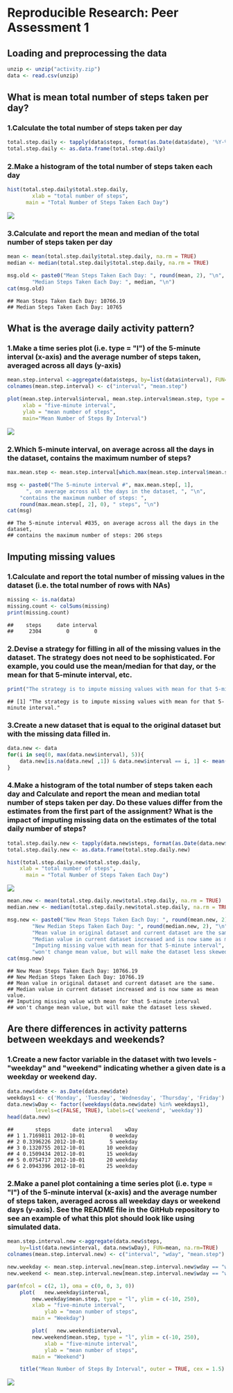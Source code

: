 # Reproducible Research: Peer Assessment 1


## Loading and preprocessing the data

```r
unzip <- unzip("activity.zip")
data <- read.csv(unzip)
```


## What is mean total number of steps taken per day?
### 1.Calculate the total number of steps taken per day

```r
total.step.daily <- tapply(data$steps, format(as.Date(data$date), '%Y-%m-%d'), sum)
total.step.daily <- as.data.frame(total.step.daily)         
```

### 2.Make a histogram of the total number of steps taken each day

```r
hist(total.step.daily$total.step.daily, 
	    xlab = "total number of steps",
      main = "Total Number of Steps Taken Each Day")
```

![](PA1_template_files/figure-html/unnamed-chunk-3-1.png) 

### 3.Calculate and report the mean and median of the total number of steps taken per day

```r
mean <- mean(total.step.daily$total.step.daily, na.rm = TRUE)
median <- median(total.step.daily$total.step.daily, na.rm = TRUE)

msg.old <- paste0("Mean Steps Taken Each Day: ", round(mean, 2), "\n",
		"Median Steps Taken Each Day: ", median, "\n")
cat(msg.old)
```

```
## Mean Steps Taken Each Day: 10766.19
## Median Steps Taken Each Day: 10765
```

## What is the average daily activity pattern?
### 1.Make a time series plot (i.e. type = "l") of the 5-minute interval (x-axis) and the average number of steps taken, averaged across all days (y-axis)

```r
mean.step.interval <-aggregate(data$steps, by=list(data$interval), FUN=mean, na.rm=TRUE)
colnames(mean.step.interval) <- c("interval", "mean.step")

plot(mean.step.interval$interval, mean.step.interval$mean.step, type = "l",
     xlab = "five-minute interval",
     ylab = "mean number of steps",
     main="Mean Number of Steps By Interval") 
```

![](PA1_template_files/figure-html/unnamed-chunk-5-1.png) 

### 2.Which 5-minute interval, on average across all the days in the dataset, contains the maximum number of steps?

```r
max.mean.step <- mean.step.interval[which.max(mean.step.interval$mean.step), ]

msg <- paste0("The 5-minute interval #", max.mean.step[, 1], 
      ", on average across all the days in the dataset, ", "\n", 
	"contains the maximum number of steps: ", 
	round(max.mean.step[, 2], 0), " steps", "\n")
cat(msg)
```

```
## The 5-minute interval #835, on average across all the days in the dataset, 
## contains the maximum number of steps: 206 steps
```

## Imputing missing values
### 1.Calculate and report the total number of missing values in the dataset (i.e. the total number of rows with NAs)

```r
missing <- is.na(data)
missing.count <- colSums(missing)
print(missing.count)
```

```
##    steps     date interval 
##     2304        0        0
```

### 2.Devise a strategy for filling in all of the missing values in the dataset. The strategy does not need to be sophisticated. For example, you could use the mean/median for that day, or the mean for that 5-minute interval, etc.

```r
print("The strategy is to impute missing values with mean for that 5-minute interval.")
```

```
## [1] "The strategy is to impute missing values with mean for that 5-minute interval."
```

### 3.Create a new dataset that is equal to the original dataset but with the missing data filled in.

```r
data.new <- data
for(i in seq(0, max(data.new$interval), 5)){
	data.new[is.na(data.new[ ,1]) & data.new$interval == i, 1] <- mean(data[data$interval == i, 1], na.rm = TRUE)
}
```
### 4.Make a histogram of the total number of steps taken each day and Calculate and report the mean and median total number of steps taken per day. Do these values differ from the estimates from the first part of the assignment? What is the impact of imputing missing data on the estimates of the total daily number of steps?

```r
total.step.daily.new <- tapply(data.new$steps, format(as.Date(data.new$date), '%Y-%m-%d'), sum)
total.step.daily.new <- as.data.frame(total.step.daily.new)         

hist(total.step.daily.new$total.step.daily, 
	xlab = "total number of steps",
      main = "Total Number of Steps Taken Each Day")
```

![](PA1_template_files/figure-html/unnamed-chunk-10-1.png) 

```r
mean.new <- mean(total.step.daily.new$total.step.daily, na.rm = TRUE)
median.new <- median(total.step.daily.new$total.step.daily, na.rm = TRUE)

msg.new <- paste0("New Mean Steps Taken Each Day: ", round(mean.new, 2), "\n",
		"New Median Steps Taken Each Day: ", round(median.new, 2), "\n",
		"Mean value in original dataset and current dataset are the same.", "\n",
		"Median value in current dataset increased and is now same as mean value.", "\n",
		"Imputing missing value with mean for that 5-minute interval", "\n",
		"won't change mean value, but will make the dataset less skewed.", "\n")
cat(msg.new)
```

```
## New Mean Steps Taken Each Day: 10766.19
## New Median Steps Taken Each Day: 10766.19
## Mean value in original dataset and current dataset are the same.
## Median value in current dataset increased and is now same as mean value.
## Imputing missing value with mean for that 5-minute interval
## won't change mean value, but will make the dataset less skewed.
```

## Are there differences in activity patterns between weekdays and weekends?
### 1.Create a new factor variable in the dataset with two levels - "weekday" and "weekend" indicating whether a given date is a weekday or weekend day.

```r
data.new$date <- as.Date(data.new$date)
weekdays1 <- c('Monday', 'Tuesday', 'Wednesday', 'Thursday', 'Friday')
data.new$wDay <- factor((weekdays(data.new$date) %in% weekdays1), 
         levels=c(FALSE, TRUE), labels=c('weekend', 'weekday')) 
head(data.new)
```

```
##       steps       date interval    wDay
## 1 1.7169811 2012-10-01        0 weekday
## 2 0.3396226 2012-10-01        5 weekday
## 3 0.1320755 2012-10-01       10 weekday
## 4 0.1509434 2012-10-01       15 weekday
## 5 0.0754717 2012-10-01       20 weekday
## 6 2.0943396 2012-10-01       25 weekday
```

### 2.Make a panel plot containing a time series plot (i.e. type = "l") of the 5-minute interval (x-axis) and the average number of steps taken, averaged across all weekday days or weekend days (y-axis). See the README file in the GitHub repository to see an example of what this plot should look like using simulated data.

```r
mean.step.interval.new <-aggregate(data.new$steps, 
	by=list(data.new$interval, data.new$wDay), FUN=mean, na.rm=TRUE)
colnames(mean.step.interval.new) <- c("interval", "wday", "mean.step")

new.weekday <- mean.step.interval.new[mean.step.interval.new$wday == "weekday", ]
new.weekend <- mean.step.interval.new[mean.step.interval.new$wday == "weekend", ]

par(mfcol = c(2, 1), oma = c(0, 0, 3, 0))
	plot(	new.weekday$interval, 
		new.weekday$mean.step, type = "l", ylim = c(-10, 250),
		xlab = "five-minute interval",
     		ylab = "mean number of steps",
		main = "Weekday")

    	plot(	new.weekend$interval, 
		new.weekend$mean.step, type = "l", ylim = c(-10, 250),
     		xlab = "five-minute interval",
     		ylab = "mean number of steps",
		main = "Weekend")

	title("Mean Number of Steps By Interval", outer = TRUE, cex = 1.5)
```

![](PA1_template_files/figure-html/unnamed-chunk-12-1.png) 

